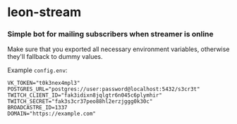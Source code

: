 # leon-stream

### Simple bot for mailing subscribers when streamer is online

Make sure that you exported all necessary environment variables, otherwise they'll fallback to dummy values.

Example `config.env`:

```dosini
VK_TOKEN="t0k3nex4mpl3"
POSTGRES_URL="postgres://user:password@localhost:5432/s3cr3t"
TWITCH_CLIENT_ID="fak3idixn8jqlgtr6n045c6plymhir"
TWITCH_SECRET="fak3s3cr37peo88hl2erzjggg0k30c"
BROADCASTRE_ID=1337
DOMAIN="https://example.com"
```